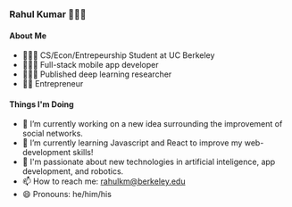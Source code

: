### Rahul Kumar 🤖🚀😎

#### About Me 
- 🧑🏽‍🎓 CS/Econ/Entrepeurship Student at UC Berkeley
- 👨🏽‍💻 Full-stack mobile app developer
- 🧑🏽‍🔬 Published deep learning researcher
- 🤵🏽 Entrepreneur

#### Things I'm Doing
- 🔭 I’m currently working on a new idea surrounding the improvement of social networks.
- 🌱 I’m currently learning Javascript and React to improve my web-development skills!
- 🎯 I'm passionate about new technologies in artificial inteligence, app development, and robotics.
- 📫 How to reach me: rahulkm@berkeley.edu
- 😄 Pronouns: he/him/his

